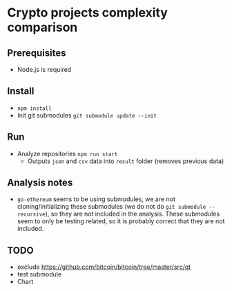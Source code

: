 # Crypto projects complexity comparison

## Prerequisites

- Node.js is required

## Install

- `npm install`
- Init git submodules `git submodule update --init`

## Run

- Analyze repositories `npm run start`
    - Outputs `json` and `csv` data into `result` folder (removes previous data)

## Analysis notes

- `go-ethereum` seems to be using submodules, we are not cloning/initializing these submodules (we do not do `git submodule --recursive`), so they are not included in the analysis. These submodules seem to only be testing related, so it is probably correct that they are not included.

## TODO

- exclude https://github.com/bitcoin/bitcoin/tree/master/src/qt
- test submodule
- Chart
